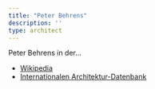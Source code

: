 ```yaml
---
title: "Peter Behrens"
description: ''
type: architect
---
```


Peter Behrens in der...
* [Wikipedia](https://de.wikipedia.org/wiki/Peter_Behrens)
* [Internationalen Architektur-Datenbank](https://deu.archinform.net/arch/418.htm)
